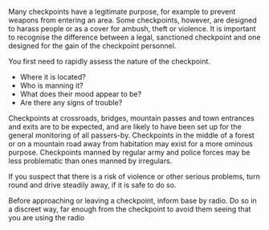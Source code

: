 [Title]: # (Assessment)
[Order]: # (0)

Many checkpoints have a legitimate purpose, for example to prevent weapons from entering an area. Some checkpoints, however, are designed to harass people or as a cover for ambush, theft or violence. It is important to recognise the difference between a legal, sanctioned checkpoint and one designed for the gain of the checkpoint personnel.

You first need to rapidly assess the nature of the checkpoint.

*   Where it is located?
*   Who is manning it?
*   What does their mood appear to be?
*   Are there any signs of trouble?

 Checkpoints at crossroads, bridges, mountain passes and town entrances and exits are to be expected, and are likely to have been set up for the general monitoring of all passers-by. Checkpoints in the middle of a forest or on a mountain road away from habitation may exist for a more ominous purpose. Checkpoints manned by regular army and police forces may be less problematic than ones manned by irregulars.

If you suspect that there is a risk of violence or other serious problems, turn round and drive steadily away, if it is safe to do so.

Before approaching or leaving a checkpoint, inform base by radio. Do so in a discreet way, far enough from the checkpoint to avoid them seeing that you are using the radio